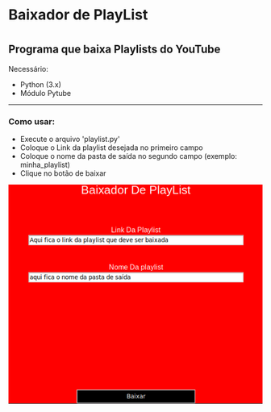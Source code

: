 <h1>Baixador de PlayList<h1>

<h2>Programa que baixa Playlists do YouTube</h2>

<p>Necessário: </p>
<ul>
    <li>Python (3.x)</li>
    <li>Módulo Pytube</li>
</ul>

<hr>

<h3>Como usar: </h3>

<ul>
    <li>Execute o arquivo 'playlist.py'</li>
    <li>Coloque o Link da playlist desejada no primeiro campo</li>
    <li>Coloque o nome da pasta de saída no segundo campo (exemplo: minha_playlist)</li>
    <li>Clique no botão de baixar</li>
</ul>

<img src="img.png">
